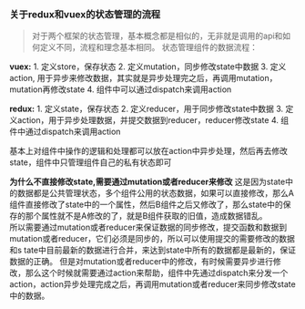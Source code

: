 ### 关于redux和vuex的状态管理的流程

> 对于两个框架的状态管理，基本概念都是相似的，无非就是调用的api和如何定义不同，流程和理念基本相同。
> 状态管理组件的数据流程：

**vuex:** 
    1. 定义store，保存状态
    2. 定义mutation，同步修改state中数据
    3. 定义action, 用于异步来修改数据，其实就是异步处理完之后，再调用mutation，mutation再修改state
    4. 组件中可以通过dispatch来调用action

**redux:**
    1. 定义state，保存状态
    2. 定义reducer，用于同步修改state中数据
    3. 定义action，用于异步处理数据，并提交数据到reducer，reducer修改state
    4. 组件中通过dispatch来调用action

基本上对组件中操作的逻辑和处理都可以放在action中异步处理，然后再去修改state，组件中只管理组件自己的私有状态即可

**为什么不直接修改state,需要通过mutation或者reducer来修改**
    这是因为state中的数据都是公共管理状态，多个组件公用的状态数据，如果可以直接修改，那么A组件直接修改了state中的一个属性，然后B组件之后又修改了，那么state中的保存的那个属性就不是A修改的了，就是B组件获取的旧值，造成数据错乱。  
    所以需要通过mutation或者reducer来保证数据的同步修改，提交函数和数据到mutation或者reducer，它们必须是同步的，所以可以使用提交的需要修改的数据和s  tate中目前最新的数据进行合并，来达到state中所有的数据都是最新的，保证数据的正确。
    但是对mutation或者reducer中的修改，有时候需要异步进行修改，那么这个时候就需要通过action来帮助，组件中先通过dispatch来分发一个action，action异步处理完成之后，再调用mutation或者reducer来同步修改state中的数据。
